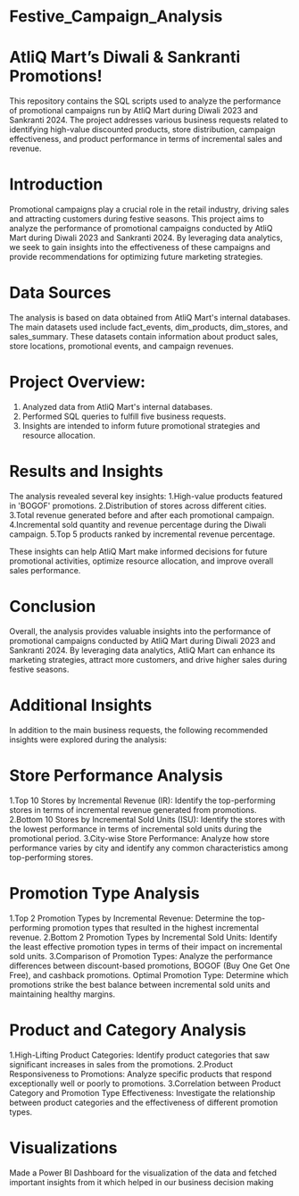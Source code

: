 # Festive_Campaign_Analysis
# AtliQ Mart’s Diwali & Sankranti Promotions!
This repository contains the SQL scripts used to analyze the performance of promotional campaigns run by AtliQ Mart during Diwali 2023 and Sankranti 2024. The project addresses various business requests related to identifying high-value discounted products, store distribution, campaign effectiveness, and product performance in terms of incremental sales and revenue.

# Introduction
Promotional campaigns play a crucial role in the retail industry, driving sales and attracting customers during festive seasons. This project aims to analyze the performance of promotional campaigns conducted by AtliQ Mart during Diwali 2023 and Sankranti 2024. By leveraging data analytics, we seek to gain insights into the effectiveness of these campaigns and provide recommendations for optimizing future marketing strategies.

# Data Sources
The analysis is based on data obtained from AtliQ Mart's internal databases. The main datasets used include fact_events, dim_products, dim_stores, and sales_summary. These datasets contain information about product sales, store locations, promotional events, and campaign revenues.

# Project Overview:
1. Analyzed data from AtliQ Mart's internal databases.
2. Performed SQL queries to fulfill five business requests.
3. Insights are intended to inform future promotional strategies and resource allocation.

# Results and Insights
The analysis revealed several key insights:
1.High-value products featured in 'BOGOF' promotions.
2.Distribution of stores across different cities.
3.Total revenue generated before and after each promotional campaign.
4.Incremental sold quantity and revenue percentage during the Diwali campaign.
5.Top 5 products ranked by incremental revenue percentage.

These insights can help AtliQ Mart make informed decisions for future promotional activities, optimize resource allocation, and improve overall sales performance.

# Conclusion
Overall, the analysis provides valuable insights into the performance of promotional campaigns conducted by AtliQ Mart during Diwali 2023 and Sankranti 2024. By leveraging data analytics, AtliQ Mart can enhance its marketing strategies, attract more customers, and drive higher sales during festive seasons.

# Additional Insights
In addition to the main business requests, the following recommended insights were explored during the analysis:

# Store Performance Analysis
1.Top 10 Stores by Incremental Revenue (IR): Identify the top-performing stores in terms of incremental revenue generated from promotions.
2.Bottom 10 Stores by Incremental Sold Units (ISU): Identify the stores with the lowest performance in terms of incremental sold units during the promotional period.
3.City-wise Store Performance: Analyze how store performance varies by city and identify any common characteristics among top-performing stores.
# Promotion Type Analysis
1.Top 2 Promotion Types by Incremental Revenue: Determine the top-performing promotion types that resulted in the highest incremental revenue.
2.Bottom 2 Promotion Types by Incremental Sold Units: Identify the least effective promotion types in terms of their impact on incremental sold units.
3.Comparison of Promotion Types: Analyze the performance differences between discount-based promotions, BOGOF (Buy One Get One Free), and cashback promotions.
Optimal Promotion Type: Determine which promotions strike the best balance between incremental sold units and maintaining healthy margins.
# Product and Category Analysis
1.High-Lifting Product Categories: Identify product categories that saw significant increases in sales from the promotions.
2.Product Responsiveness to Promotions: Analyze specific products that respond exceptionally well or poorly to promotions.
3.Correlation between Product Category and Promotion Type Effectiveness: Investigate the relationship between product categories and the effectiveness of different promotion types.

# Visualizations
Made a Power BI Dashboard for the visualization of the data and fetched important insights from it which helped in our business decision making 


